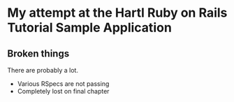 # My attempt at the Hartl Ruby on Rails Tutorial Sample Application

## Broken things

There are probably a lot. 

* Various RSpecs are not passing
* Completely lost on final chapter